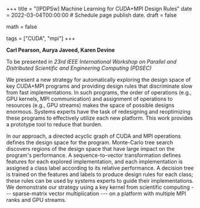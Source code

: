 +++
title = "[IPDPSw] Machine Learning for CUDA+MPI Design Rules"
date = 2022-03-04T00:00:00  # Schedule page publish date.
draft = false

math = false

tags = ["CUDA", "mpi"]
+++

**Carl Pearson, Aurya Javeed, Karen Devine**

To be presented in *23rd IEEE International Workshop on Parallel and Distributed Scientific and Engineering Computing (PDSEC)*

We present a new strategy for automatically exploring the design space of key CUDA+MPI programs and providing design rules that discriminate slow from fast implementations.
In such programs, the order of operations (e.g., GPU kernels, MPI communication) and assignment of operations to resources (e.g., GPU streams) makes the space of possible designs enormous.
Systems experts have the task of redesigning and reoptimizing these programs to effectively utilize each new platform.
This work provides a prototype tool to reduce that burden.

In our approach, a directed acyclic graph of CUDA and MPI operations defines the design space for the program.
Monte-Carlo tree search discovers regions of the design space that have large impact on the program's performance.
A sequence-to-vector transformation defines  features for each explored implementation, and each implementation is assigned a class label according to its relative performance.
A decision tree is trained on the features and labels to produce design rules for each class; these rules can be used by systems experts to guide their implementations.
We demonstrate our strategy using a key kernel from scientific computing --- sparse-matrix vector multiplication --- on a platform with multiple MPI ranks and GPU streams.  
